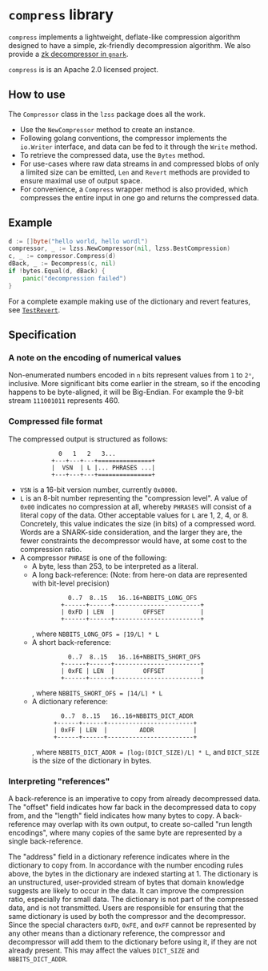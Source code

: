 # `compress` library
`compress` implements a lightweight, deflate-like compression algorithm designed to have a simple, zk-friendly decompression algorithm.
We also provide a [zk decompressor in `gnark`](https://github.com/Consensys/gnark/tree/master/std/compress). 

`compress` is is an Apache 2.0 licensed project.

## How to use
The `Compressor` class in the `lzss` package does all the work.
* Use the `NewCompressor` method to create an instance.
* Following golang conventions, the compressor implements the `io.Writer` interface, and data can be fed to it through the `Write` method.
* To retrieve the compressed data, use the `Bytes` method.
* For use-cases where raw data streams in and compressed blobs of only a limited size can be emitted, `Len` and `Revert` methods are provided to ensure maximal use of output space.
* For convenience, a `Compress` wrapper method is also provided, which compresses the entire input in one go and returns the compressed data.

## Example
```go
d := []byte("hello world, hello wordl")
compressor, _ := lzss.NewCompressor(nil, lzss.BestCompression)
c, _ := compressor.Compress(d)
dBack, _ := Decompress(c, nil)
if !bytes.Equal(d, dBack) {
    panic("decompression failed")
}
```


For a complete example making use of the dictionary and revert features, see [`TestRevert`](https://github.com/Consensys/compress/blob/main/lzss/compress_test.go#L299).

## Specification
### A note on the encoding of numerical values
Non-enumerated numbers encoded in `n` bits represent values from `1` to `2ⁿ`, inclusive. More significant bits come earlier in the stream, so if the encoding happens to be byte-aligned, it will be Big-Endian. For example the 9-bit stream `111001011` represents 460.
### Compressed file format
The compressed output is structured as follows:
```
              0   1   2   3...
            +---+---+---+===============+
            |  VSN  | L |... PHRASES ...|
            +---+---+---+===============+
```
* `VSN` is a 16-bit version number, currently `0x0000`.
* `L` is an 8-bit number representing the "compression level". A value of `0x00` indicates no compression at all, whereby `PHRASES` will consist of a literal copy of the data. Other acceptable values for `L` are 1, 2, 4, or 8. Concretely, this value indicates the size (in bits) of a compressed word. Words are a SNARK-side consideration, and the larger they are, the fewer constraints the decompressor would have, at some cost to the compression ratio.
* A compressor `PHRASE` is one of the following:
  - A byte, less than 253, to be interpreted as a literal.
  - A long back-reference: (Note: from here-on data are represented with bit-level precision)
    ```
              0..7  8..15   16..16+NBBITS_LONG_OFS
            +------+------+------------------------+
            | 0xFD | LEN  |        OFFSET          |
            +------+------+------------------------+
    ```
    , where `NBBITS_LONG_OFS = ⌈19/L⌉ * L`
  - A short back-reference:
    ```
              0..7  8..15   16..16+NBBITS_SHORT_OFS
            +------+------+------------------------+
            | 0xFE | LEN  |        OFFSET          |
            +------+------+------------------------+
    ```
    , where `NBBITS_SHORT_OFS = ⌈14/L⌉ * L`
  - A dictionary reference:
    ```
            0..7  8..15   16..16+NBBITS_DICT_ADDR
          +------+------+------------------------+
          | 0xFF | LEN  |         ADDR           |
          +------+------+------------------------+
    ```
    , where `NBBITS_DICT_ADDR = ⌈log₂(DICT_SIZE)/L⌉ * L`, and `DICT_SIZE` is the size of the dictionary in bytes.
### Interpreting "references"
A back-reference is an imperative to copy from already decompressed data. The "offset" field indicates how far back in the decompressed data to copy from, and the "length" field indicates how many bytes to copy. A back-reference may overlap with its own output, to create so-called "run length encodings", where many copies of the same byte are represented by a single back-reference.

The "address" field in a dictionary reference indicates where in the dictionary to copy from. In accordance with the number encoding rules above, the bytes in the dictionary are indexed starting at 1. The dictionary is an unstructured, user-provided stream of bytes that domain knowledge suggests are likely to occur in the data. It can improve the compression ratio, especially for small data. The dictionary is not part of the compressed data, and is not transmitted. Users are responsible for ensuring that the same dictionary is used by both the compressor and the decompressor. Since the special characters `0xFD`, `0xFE`, and `0xFF` cannot be represented by any other means than a dictionary reference, the compressor and decompressor will add them to the dictionary before using it, if they are not already present. This may affect the values `DICT_SIZE` and `NBBITS_DICT_ADDR`.
